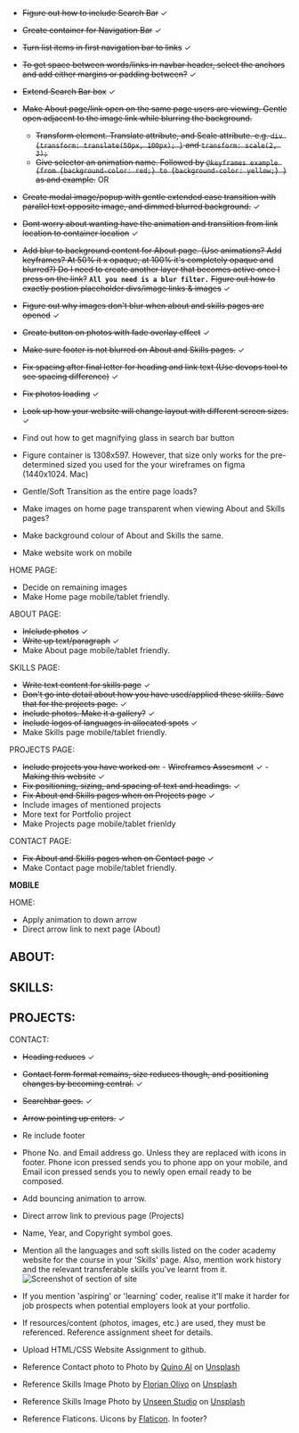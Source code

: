 - ~~Figure out how to include Search Bar~~ ✓
- ~~Create container for Navigation Bar~~ ✓
- ~~Turn list items in first navigation bar to links~~ ✓
- ~~To get space between words/links in navbar header, select the anchors and add either margins or padding between?~~ ✓
- ~~Extend Search Bar box~~ ✓
- ~~Make About page/link open on the same page users are viewing.  Gentle open adjacent to the image link while blurring the background.~~
    - ~~Transform element. Translate attribute, and Scale attribute. e.g. `div {transform: translate(50px, 100px); }` and `transform: scale(2, 3);`~~
    - ~~Give selector an animation name.  Followed by `@keyframes example {from {background-color: red;} to {background-color: yellow;} }` as and example.~~
OR
- ~~Create modal image/popup with gentle extended ease transition with parallel text opposite image, and dimmed blurred background.~~ ✓
- ~~Dont worry about wanting have the animation and transiition from link location to container location~~ ✓
- ~~Add blur to background content for About page. (Use animations? Add keyframes? At 50% it x opaque, at 100% it's completely opaque and blurred?)  Do I need to create another layer that becomes active once I press on the link?~~ **`All you need is a blur filter.`**
~~Figure out how to exactly postion placeholder divs/image links & images~~ ✓
- ~~Figure out why images don't blur when about and skills pages are opened~~ ✓
- ~~Create button on photos with fade overlay effect~~ ✓
- ~~Make sure footer is not blurred on About and Skills pages.~~ ✓
- ~~Fix spacing after final letter for heading and link text (Use devops tool to see spacing difference)~~ ✓
- ~~Fix photos loading~~ ✓
- ~~Look up how your website will change layout with different screen sizes.~~ ✓

- Find out how to get magnifying glass in search bar button 
- Figure container is 1308x597. However, that size only works for the pre-determined sized you used for the your wireframes on figma (1440x1024. Mac)
- Gentle/Soft Transition as the entire page loads?
- Make images on home page transparent when viewing About and Skills pages?
- Make background colour of About and Skills the same.

- Make website work on mobile

HOME PAGE:
- Decide on remaining images
- Make Home page mobile/tablet friendly.

ABOUT PAGE:
- ~~Inlclude photos~~ ✓
- ~~Write up text/paragraph~~ ✓ 
- Make About page mobile/tablet friendly.

SKILLS PAGE:
- ~~Write text content for skills page~~ ✓
- ~~Don't go into detail about how you have used/applied these skills.  Save that for the projects page.~~ ✓
- ~~Include photos.  Make it a gallery?~~ ✓
- ~~Include logos of languages in allocated spots~~ ✓
- Make Skills page mobile/tablet friendly.

PROJECTS PAGE:
- ~~Include projects you have worked on:~~
                                - ~~Wireframes Assesment~~ ✓
                                - ~~Making this website~~ ✓
- ~~Fix positioning, sizing, and spacing of text and headings.~~ ✓
- ~~Fix About and Skills pages when on Projects page~~ ✓
- Include images of mentioned projects
- More text for Portfolio project
- Make Projects page mobile/tablet frienldy

CONTACT PAGE:
- ~~Fix About and Skills pages when on Contact page~~ ✓
- Make Contact page mobile/tablet friendly.

**MOBILE**

HOME:
- Apply animation to down arrow
- Direct arrow link to next page (About)

ABOUT:
- 

SKILLS:
- 

PROJECTS:
- 

CONTACT:
- ~~Heading reduces~~ ✓
- ~~Contact form format remains, size reduces though, and positioning changes by becoming central.~~ ✓
- ~~Searchbar goes.~~ ✓
- ~~Arrow pointing up enters.~~ ✓
- Re include footer
- Phone No. and Email address go. Unless they are replaced with icons in footer. Phone icon pressed sends you to phone app on your mobile, and Email icon pressed sends you to newly open email ready to be composed.
- Add bouncing animation to arrow.
- Direct arrow link to previous page (Projects)
- Name, Year, and Copyright symbol goes.


- Mention all the languages and soft skills listed on the coder academy website for the course in your 'Skills' page.  Also, mention work history and the relevant transferable skills you've learnt from it.
![Screenshot of section of site](C8A2E89E-3B99-4CC5-A237-A3BD5922E99D.png)
- If you mention 'aspiring' or 'learning' coder, realise it'll make it harder for job prospects when potential employers look at your portfolio.
- If resources/content (photos, images, etc.) are used, they must be referenced.  Reference assignment sheet for details.
- Upload HTML/CSS Website Assignment to github.

- Reference Contact photo to Photo by <a href="https://unsplash.com/@quinoal?utm_content=creditCopyText&utm_medium=referral&utm_source=unsplash">Quino Al</a> on <a href="https://unsplash.com/photos/black-corded-telephone-4SNUcHPiC8c?utm_content=creditCopyText&utm_medium=referral&utm_source=unsplash">Unsplash</a>
- Reference Skills Image Photo by <a href="https://unsplash.com/@florianolv?utm_content=creditCopyText&utm_medium=referral&utm_source=unsplash">Florian Olivo</a> on <a href="https://unsplash.com/photos/lines-of-html-codes-4hbJ-eymZ1o?utm_content=creditCopyText&utm_medium=referral&utm_source=unsplash">Unsplash</a>
- Reference Skills Image Photo by <a href="https://unsplash.com/@uns__nstudio?utm_content=creditCopyText&utm_medium=referral&utm_source=unsplash">Unseen Studio</a> on <a href="https://unsplash.com/photos/person-writing-on-brown-wooden-table-near-white-ceramic-mug-s9CC2SKySJM?utm_content=creditCopyText&utm_medium=referral&utm_source=unsplash">Unsplash</a>
- Reference Flaticons. Uicons by <a href="https://www.flaticon.com/uicons">Flaticon</a>. In footer? 